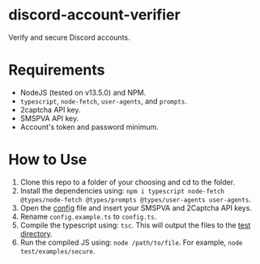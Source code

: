 # discord-account-verifier
Verify and secure Discord accounts.

# Requirements
* NodeJS (tested on v13.5.0) and NPM.
* ``typescript``, ``node-fetch``, ``user-agents``, and ``prompts``.
* 2captcha API key.
* SMSPVA API key.
* Account's token and password minimum.

# How to Use
1. Clone this repo to a folder of your choosing and cd to the folder. 
2. Install the dependencies using: ``npm i typescript node-fetch @types/node-fetch @types/prompts @types/user-agents user-agents``.
3. Open the [config](./config.example.ts) file and insert your SMSPVA and 2Captcha API keys.
4. Rename ``config.example.ts`` to ``config.ts``.
5. Compile the typescript using: ``tsc``. This will output the files to the [test directory](./test).
6. Run the compiled JS using: ``node /path/to/file``. For example, ``node test/examples/secure``.